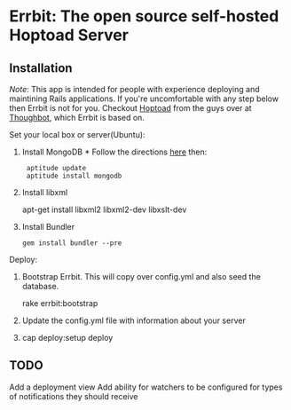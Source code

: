 Errbit: The open source self-hosted Hoptoad Server
=====================================================

Installation
------------

*Note*: This app is intended for people with experience deploying and maintining
Rails applications. If you're uncomfortable with any step below then Errbit is not
for you. Checkout [Hoptoad](http://hoptoadapp.com) from the guys over at 
[Thoughbot](http://thoughtbot.com), which Errbit is based on.

Set your local box or server(Ubuntu):
  1. Install MongoDB
    * Follow the directions [here](http://www.mongodb.org/display/DOCS/Ubuntu+and+Debian+packages) then:
      
          aptitude update
          aptitude install mongodb
      
  2. Install libxml
    
        apt-get install libxml2 libxml2-dev libxslt-dev
        
  3. Install Bundler
  
         gem install bundler --pre

Deploy:
  1. Bootstrap Errbit. This will copy over config.yml and also seed the database.

        rake errbit:bootstrap

  2. Update the config.yml file with information about your server
  3. cap deploy:setup deploy

TODO
----

Add a deployment view
Add ability for watchers to be configured for types of notifications they should receive